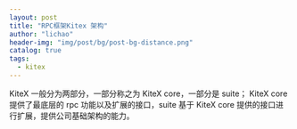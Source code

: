 ```yaml
---
layout: post
title: "RPC框架Kitex 架构"
author: "lichao"
header-img: "img/post/bg/post-bg-distance.png"
catalog: true
tags:
  - kitex
---
```


 KiteX 一般分为两部分，一部分称之为 KiteX core，一部分是 suite； KiteX core 提供了最底层的 rpc 功能以及扩展的接口，suite 基于 KiteX core 提供的接口进行扩展，提供公司基础架构的能力。
